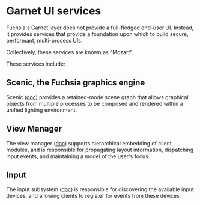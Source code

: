 # Garnet UI services

Fuchsia's Garnet layer does not provide a full-fledged end-user UI.  Instead, it provides services that provide a foundation upon which to build secure, performant, multi-process UIs.

Collectively, these services are known as "Mozart".

These services include:

## Scenic, the Fuchsia graphics engine

Scenic ([doc](ui_scenic.md)) provides a retained-mode scene graph that allows graphical objects from multiple processes to be composed and rendered within a unified lighting environment.

## View Manager

The view manager ([doc](ui_view_manager.md)) supports hierarchical embedding of client modules, and is responsible for propagating layout information, dispatching input events, and maintaining a model of the user's focus.

## Input

The input subsystem ([doc](ui_input.md)) is responsible for discovering the available input devices, and allowing clients to register for events from these devices.
